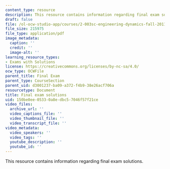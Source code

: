 ```yaml
---
content_type: resource
description: This resource contains information regarding final exam solutions.
draft: false
file: /ol-ocw-studio-app/courses/2-003sc-engineering-dynamics-fall-2011/150be0ee05330a8edbc57046f57f21ce_MIT2_003SCF11_finSol.pdf
file_size: 215975
file_type: application/pdf
image_metadata:
  caption: ''
  credit: ''
  image-alt: ''
learning_resource_types:
- Exams with Solutions
license: https://creativecommons.org/licenses/by-nc-sa/4.0/
ocw_type: OCWFile
parent_title: Final Exam
parent_type: CourseSection
parent_uid: d3001237-ba09-a372-f4b9-38e26acf706a
resourcetype: Document
title: Final exam solutions
uid: 150be0ee-0533-0a8e-dbc5-7046f57f21ce
video_files:
  archive_url: ''
  video_captions_file: ''
  video_thumbnail_file: ''
  video_transcript_file: ''
video_metadata:
  video_speakers: ''
  video_tags: ''
  youtube_description: ''
  youtube_id: ''
---
```

This resource contains information regarding final exam solutions.